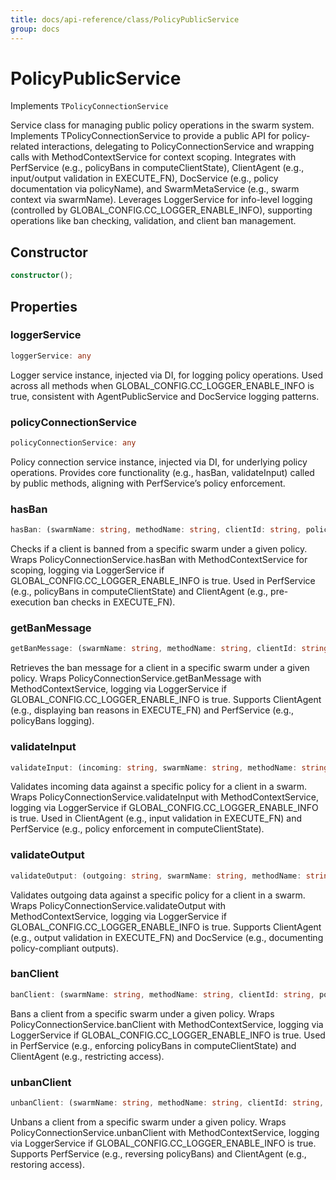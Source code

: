 ```yaml
---
title: docs/api-reference/class/PolicyPublicService
group: docs
---
```


# PolicyPublicService

Implements `TPolicyConnectionService`

Service class for managing public policy operations in the swarm system.
Implements TPolicyConnectionService to provide a public API for policy-related interactions, delegating to PolicyConnectionService and wrapping calls with MethodContextService for context scoping.
Integrates with PerfService (e.g., policyBans in computeClientState), ClientAgent (e.g., input/output validation in EXECUTE_FN), DocService (e.g., policy documentation via policyName), and SwarmMetaService (e.g., swarm context via swarmName).
Leverages LoggerService for info-level logging (controlled by GLOBAL_CONFIG.CC_LOGGER_ENABLE_INFO), supporting operations like ban checking, validation, and client ban management.

## Constructor

```ts
constructor();
```

## Properties

### loggerService

```ts
loggerService: any
```

Logger service instance, injected via DI, for logging policy operations.
Used across all methods when GLOBAL_CONFIG.CC_LOGGER_ENABLE_INFO is true, consistent with AgentPublicService and DocService logging patterns.

### policyConnectionService

```ts
policyConnectionService: any
```

Policy connection service instance, injected via DI, for underlying policy operations.
Provides core functionality (e.g., hasBan, validateInput) called by public methods, aligning with PerfService’s policy enforcement.

### hasBan

```ts
hasBan: (swarmName: string, methodName: string, clientId: string, policyName: string) => Promise<boolean>
```

Checks if a client is banned from a specific swarm under a given policy.
Wraps PolicyConnectionService.hasBan with MethodContextService for scoping, logging via LoggerService if GLOBAL_CONFIG.CC_LOGGER_ENABLE_INFO is true.
Used in PerfService (e.g., policyBans in computeClientState) and ClientAgent (e.g., pre-execution ban checks in EXECUTE_FN).

### getBanMessage

```ts
getBanMessage: (swarmName: string, methodName: string, clientId: string, policyName: string) => Promise<string>
```

Retrieves the ban message for a client in a specific swarm under a given policy.
Wraps PolicyConnectionService.getBanMessage with MethodContextService, logging via LoggerService if GLOBAL_CONFIG.CC_LOGGER_ENABLE_INFO is true.
Supports ClientAgent (e.g., displaying ban reasons in EXECUTE_FN) and PerfService (e.g., policyBans logging).

### validateInput

```ts
validateInput: (incoming: string, swarmName: string, methodName: string, clientId: string, policyName: string) => Promise<boolean>
```

Validates incoming data against a specific policy for a client in a swarm.
Wraps PolicyConnectionService.validateInput with MethodContextService, logging via LoggerService if GLOBAL_CONFIG.CC_LOGGER_ENABLE_INFO is true.
Used in ClientAgent (e.g., input validation in EXECUTE_FN) and PerfService (e.g., policy enforcement in computeClientState).

### validateOutput

```ts
validateOutput: (outgoing: string, swarmName: string, methodName: string, clientId: string, policyName: string) => Promise<boolean>
```

Validates outgoing data against a specific policy for a client in a swarm.
Wraps PolicyConnectionService.validateOutput with MethodContextService, logging via LoggerService if GLOBAL_CONFIG.CC_LOGGER_ENABLE_INFO is true.
Supports ClientAgent (e.g., output validation in EXECUTE_FN) and DocService (e.g., documenting policy-compliant outputs).

### banClient

```ts
banClient: (swarmName: string, methodName: string, clientId: string, policyName: string) => Promise<void>
```

Bans a client from a specific swarm under a given policy.
Wraps PolicyConnectionService.banClient with MethodContextService, logging via LoggerService if GLOBAL_CONFIG.CC_LOGGER_ENABLE_INFO is true.
Used in PerfService (e.g., enforcing policyBans in computeClientState) and ClientAgent (e.g., restricting access).

### unbanClient

```ts
unbanClient: (swarmName: string, methodName: string, clientId: string, policyName: string) => Promise<void>
```

Unbans a client from a specific swarm under a given policy.
Wraps PolicyConnectionService.unbanClient with MethodContextService, logging via LoggerService if GLOBAL_CONFIG.CC_LOGGER_ENABLE_INFO is true.
Supports PerfService (e.g., reversing policyBans) and ClientAgent (e.g., restoring access).
